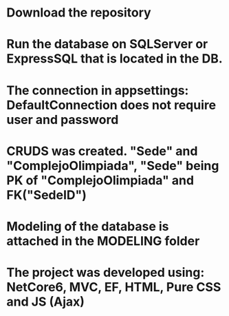 # Download the repository
# Run the database on SQLServer or ExpressSQL that is located in the DB.
# The connection in appsettings: DefaultConnection does not require user and password
# CRUDS was created. "Sede" and "ComplejoOlimpiada", "Sede" being PK of "ComplejoOlimpiada" and FK("SedeID")
# Modeling of the database is attached in the MODELING folder
# The project was developed using: NetCore6, MVC, EF, HTML, Pure CSS and JS (Ajax)
